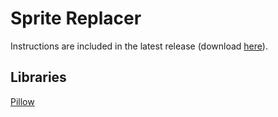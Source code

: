 # Sprite Replacer
Instructions are included in the latest release (download [here](https://github.com/Masondeanm/SB-Sprite-Replacer/releases)).
## Libraries
[Pillow](https://pillow.readthedocs.io)
